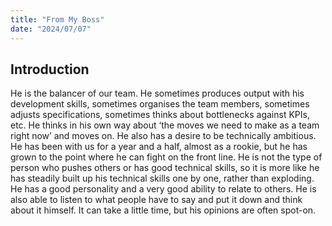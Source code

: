 ```yaml
---
title: "From My Boss"
date: "2024/07/07"
---
```


## Introduction
He is the balancer of our team.
He sometimes produces output with his development skills, sometimes organises the team members, sometimes adjusts specifications, sometimes thinks about bottlenecks against KPIs, etc. He thinks in his own way about ‘the moves we need to make as a team right now’ and moves on.
He also has a desire to be technically ambitious. He has been with us for a year and a half, almost as a rookie, but he has grown to the point where he can fight on the front line. He is not the type of person who pushes others or has good technical skills, so it is more like he has steadily built up his technical skills one by one, rather than exploding.
He has a good personality and a very good ability to relate to others. He is also able to listen to what people have to say and put it down and think about it himself.
It can take a little time, but his opinions are often spot-on.